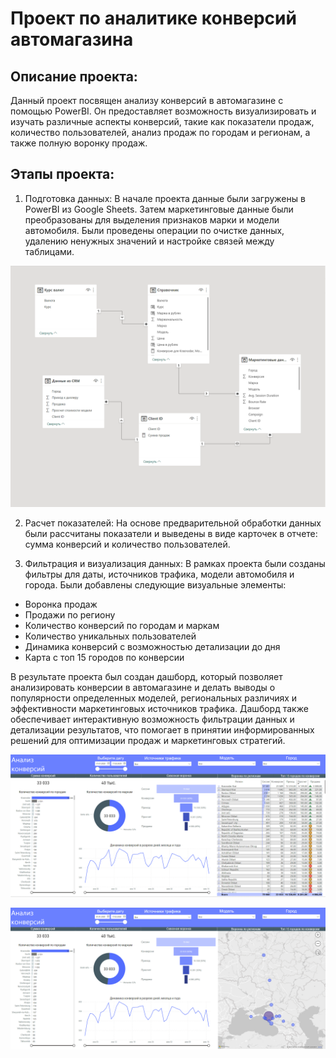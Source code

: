 # Проект по аналитике конверсий автомагазина

## Описание проекта:
Данный проект посвящен анализу конверсий в автомагазине с помощью PowerBI. Он предоставляет возможность визуализировать и изучать различные аспекты конверсий, такие как показатели продаж, количество пользователей, анализ продаж по городам и регионам, а также полную воронку продаж. 

## Этапы проекта:
1. Подготовка данных: В начале проекта данные были загружены в PowerBI из Google Sheets. Затем маркетинговые данные были преобразованы для выделения признаков марки и модели автомобиля. Были проведены операции по очистке данных, удалению ненужных значений и настройке связей между таблицами.

![img](https://github.com/Jessjesss/ProjectPowerBI/blob/master/img/model.png)

2. Расчет показателей: На основе предварительной обработки данных были рассчитаны показатели и выведены в виде карточек в отчете: сумма конверсий и количество пользователей.

3. Фильтрация и визуализация данных: В рамках проекта были созданы фильтры для даты, источников трафика, модели автомобиля и города. 
   Были добавлены следующие визуальные элементы:
- Воронка продаж
- Продажи по региону
- Количество конверсий по городам и маркам
- Количество уникальных пользователей
- Динамика конверсий с возможностью детализации до дня
- Карта с топ 15 городов по конверсии


В результате проекта был создан дашборд, который позволяет анализировать конверсии в автомагазине и делать выводы о популярности определенных моделей, региональных различиях и эффективности маркетинговых источников трафика. Дашборд также обеспечивает интерактивную возможность фильтрации данных и детализации результатов, что помогает в принятии информированных решений для оптимизации продаж и маркетинговых стратегий.

![img](https://github.com/Jessjesss/ProjectPowerBI/blob/master/img/dashboard1.png)

![img](https://github.com/Jessjesss/ProjectPowerBI/blob/master/img/dashboard1.2.png)
